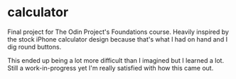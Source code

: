 # calculator
Final project for The Odin Project's Foundations course. Heavily inspired by the stock iPhone calculator design because that's what I had on hand and I dig round buttons.

This ended up being a lot more difficult than I imagined but I learned a lot. Still a work-in-progress yet I'm really satisfied with how this came out. 
